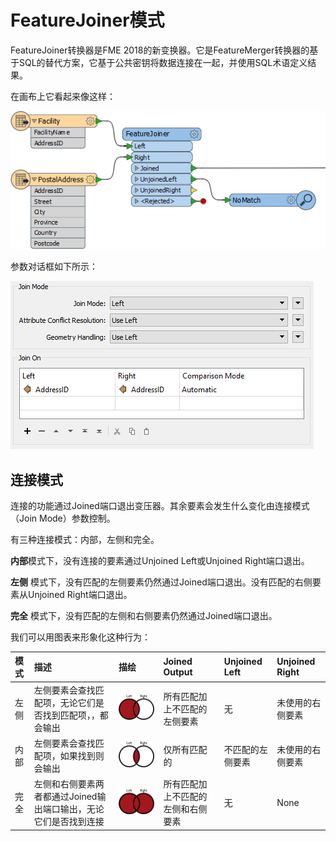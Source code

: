 # FeatureJoiner模式

FeatureJoiner转换器是FME 2018的新变换器。它是FeatureMerger转换器的基于SQL的替代方案，它基于公共密钥将数据连接在一起，并使用SQL术语定义结果。

在画布上它看起来像这样：

![](../.gitbook/assets/img6.001.featurejoinercanvas.png)

参数对话框如下所示：

![](../.gitbook/assets/img6.002.featurejoinerparams.png)

## 连接模式

连接的功能通过Joined端口退出变压器。其余要素会发生什么变化由连接模式（Join Mode）参数控制。

有三种连接模式：内部，左侧和完全。

**内部**模式下，没有连接的要素通过Unjoined Left或Unjoined Right端口退出。

**左侧** 模式下，没有匹配的左侧要素仍然通过Joined端口退出。没有匹配的右侧要素从Unjoined Right端口退出。

**完全** 模式下，没有匹配的左侧和右侧要素仍然通过Joined端口退出。

我们可以用图表来形象化这种行为：

| 模式 | 描述 | 描绘 | Joined Output | Unjoined Left | Unjoined Right |
| :--- | :--- | :--- | :--- | :--- | :--- |
| 左侧 | 左侧要素会查找匹配项，无论它们是否找到匹配项，，都会输出 | ![](../.gitbook/assets/img6.003.joindiagramleft.png) | 所有匹配加上不匹配的左侧要素 | 无 | 未使用的右侧要素 |
| 内部 | 左侧要素会查找匹配项，如果找到则会输出 | ![](../.gitbook/assets/img6.004.joindiagraminner.png) | 仅所有匹配的 | 不匹配的左侧要素 | 未使用的右侧要素 |
| 完全 | 左侧和右侧要素两者都通过Joined输出端口输出，无论它们是否找到连接 | ![](../.gitbook/assets/img6.005.joindiagramfull.png) | 所有匹配加上不匹配的左侧和右侧要素 | 无 | None |

